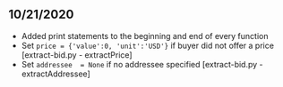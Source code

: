 ## 10/21/2020
* Added print statements to the beginning and end of every function
* Set `price = {'value':0, 'unit':'USD'}` if buyer did not offer a price [extract-bid.py - extractPrice]
* Set `addressee  = None` if no addressee specified [extract-bid.py - extractAddressee]